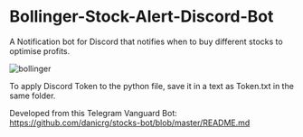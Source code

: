 # Bollinger-Stock-Alert-Discord-Bot

A Notification bot for Discord that notifies when to buy different stocks to optimise profits.

![bollinger](https://user-images.githubusercontent.com/80186528/114901582-8da89880-9dda-11eb-8a61-87f433681e7e.png)

To apply Discord Token to the python file, save it in a text as Token.txt in the same folder.

Developed from this Telegram Vanguard Bot: https://github.com/danicrg/stocks-bot/blob/master/README.md
